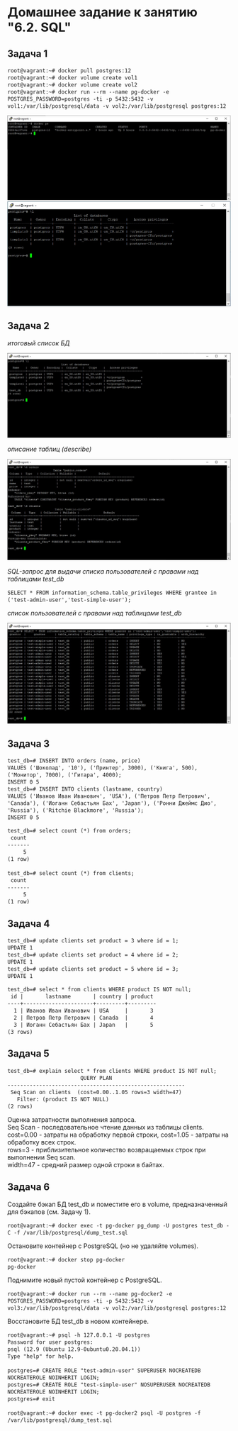 # Домашнее задание к занятию "6.2. SQL"


## Задача 1

```
root@vagrant:~# docker pull postgres:12
root@vagrant:~# docker volume create vol1
root@vagrant:~# docker volume create vol2
root@vagrant:~# docker run --rm --name pg-docker -e POSTGRES_PASSWORD=postgres -ti -p 5432:5432 -v 
vol1:/var/lib/postgresql/data -v vol2:/var/lib/postgresql postgres:12
```
![](assets/sql00.jpg)
![](assets/sql01.jpg)

## Задача 2

*итоговый список БД*

![](assets/sql02.jpg)

*описание таблиц (describe)*

![](assets/sql03.jpg)

*SQL-запрос для выдачи списка пользователей с правами над таблицами test_db*
```
SELECT * FROM information_schema.table_privileges WHERE grantee in ('test-admin-user','test-simple-user');
```

*список пользователей с правами над таблицами test_db*

![](assets/sql04.jpg)


## Задача 3

```
test_db=# INSERT INTO orders (name, price)
VALUES ('Шоколад', '10'), ('Принтер', 3000), ('Книга', 500), ('Монитор', 7000), ('Гитара', 4000);
INSERT 0 5
test_db=# INSERT INTO clients (lastname, country)
VALUES ('Иванов Иван Иванович', 'USA'), ('Петров Петр Петрович', 'Canada'), ('Иоганн Себастьян Бах', 'Japan'), ('Ронни Джеймс Дио', 'Russia'), ('Ritchie Blackmore', 'Russia');
INSERT 0 5
```
```buildoutcfg
test_db=# select count (*) from orders;
 count
-------
     5
(1 row)

test_db=# select count (*) from clients;
 count
-------
     5
(1 row)
```

## Задача 4

```
test_db=# update clients set product = 3 where id = 1;
UPDATE 1
test_db=# update clients set product = 4 where id = 2;
UPDATE 1
test_db=# update clients set product = 5 where id = 3;
UPDATE 1
```

```
test_db=# select * from clients WHERE product IS NOT null;
 id |       lastname       | country | product
----+----------------------+---------+---------
  1 | Иванов Иван Иванович | USA     |       3
  2 | Петров Петр Петрович | Canada  |       4
  3 | Иоганн Себастьян Бах | Japan   |       5
(3 rows)
```

## Задача 5

```
test_db=# explain select * from clients WHERE product IS NOT null;
                       QUERY PLAN
--------------------------------------------------------
 Seq Scan on clients  (cost=0.00..1.05 rows=3 width=47)
   Filter: (product IS NOT NULL)
(2 rows)

```
Оценка затратности выполнения запроса.  
Seq Scan - последовательное чтение данных из таблицы clients.  
cost=0.00 - затраты на обработку первой строки, cost=1.05 - затраты на обработку всех строк.  
rows=3 - приблизительное количество возвращаемых строк при выполнении Seq scan.  
width=47 - средний размер одной строки в байтах. 

## Задача 6

Создайте бэкап БД test_db и поместите его в volume, предназначенный для бэкапов (см. Задачу 1).

```
root@vagrant:~# docker exec -t pg-docker pg_dump -U postgres test_db -C -f /var/lib/postgresql/dump_test.sql
```

Остановите контейнер с PostgreSQL (но не удаляйте volumes).

```
root@vagrant:~# docker stop pg-docker
pg-docker
```

Поднимите новый пустой контейнер с PostgreSQL.

```
root@vagrant:~# docker run --rm --name pg-docker2 -e POSTGRES_PASSWORD=postgres -ti -p 5432:5432 -v 
vol3:/var/lib/postgresql/data -v vol2:/var/lib/postgresql postgres:12
```

Восстановите БД test_db в новом контейнере.

```
root@vagrant:~# psql -h 127.0.0.1 -U postgres
Password for user postgres:
psql (12.9 (Ubuntu 12.9-0ubuntu0.20.04.1))
Type "help" for help.

postgres=# CREATE ROLE "test-admin-user" SUPERUSER NOCREATEDB NOCREATEROLE NOINHERIT LOGIN;
postgres=# CREATE ROLE "test-simple-user" NOSUPERUSER NOCREATEDB NOCREATEROLE NOINHERIT LOGIN;
postgres=# exit

root@vagrant:~# docker exec -t pg-docker2 psql -U postgres -f /var/lib/postgresql/dump_test.sql
```